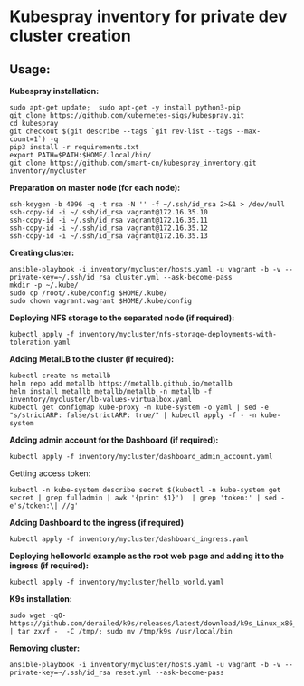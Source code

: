 # Kubespray inventory for private dev cluster creation

## Usage:

**Kubespray installation:**
```
sudo apt-get update;  sudo apt-get -y install python3-pip
git clone https://github.com/kubernetes-sigs/kubespray.git
cd kubespray
git checkout $(git describe --tags `git rev-list --tags --max-count=1`) -q
pip3 install -r requirements.txt
export PATH=$PATH:$HOME/.local/bin/
git clone https://github.com/smart-cn/kubespray_inventory.git inventory/mycluster
```

**Preparation on master node (for each node):**
```
ssh-keygen -b 4096 -q -t rsa -N '' -f ~/.ssh/id_rsa 2>&1 > /dev/null
ssh-copy-id -i ~/.ssh/id_rsa vagrant@172.16.35.10
ssh-copy-id -i ~/.ssh/id_rsa vagrant@172.16.35.11
ssh-copy-id -i ~/.ssh/id_rsa vagrant@172.16.35.12
ssh-copy-id -i ~/.ssh/id_rsa vagrant@172.16.35.13
```

**Creating cluster:**
```
ansible-playbook -i inventory/mycluster/hosts.yaml -u vagrant -b -v --private-key=~/.ssh/id_rsa cluster.yml --ask-become-pass
mkdir -p ~/.kube/
sudo cp /root/.kube/config $HOME/.kube/
sudo chown vagrant:vagrant $HOME/.kube/config
```

**Deploying NFS storage to the separated node (if required):**
```
kubectl apply -f inventory/mycluster/nfs-storage-deployments-with-toleration.yaml
```

**Adding MetalLB to the cluster (if required):**
```
kubectl create ns metallb
helm repo add metallb https://metallb.github.io/metallb
helm install metallb metallb/metallb -n metallb -f inventory/mycluster/lb-values-virtualbox.yaml
kubectl get configmap kube-proxy -n kube-system -o yaml | sed -e "s/strictARP: false/strictARP: true/" | kubectl apply -f - -n kube-system
```


**Adding admin account for the Dashboard (if required):**
```
kubectl apply -f inventory/mycluster/dashboard_admin_account.yaml
```
Getting access token:
```
kubectl -n kube-system describe secret $(kubectl -n kube-system get secret | grep fulladmin | awk '{print $1}')  | grep 'token:' | sed -e's/token:\| //g'
```


**Adding Dashboard to the ingress (if required)**
```
kubectl apply -f inventory/mycluster/dashboard_ingress.yaml
```

**Deploying helloworld example as the root web page and adding it to the ingress (if required):**
```
kubectl apply -f inventory/mycluster/hello_world.yaml
```

**K9s installation:**
```
sudo wget -qO- https://github.com/derailed/k9s/releases/latest/download/k9s_Linux_x86_64.tar.gz | tar zxvf -  -C /tmp/; sudo mv /tmp/k9s /usr/local/bin
```

**Removing cluster:**
```
ansible-playbook -i inventory/mycluster/hosts.yaml -u vagrant -b -v --private-key=~/.ssh/id_rsa reset.yml --ask-become-pass
```

